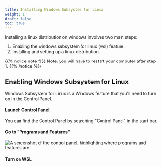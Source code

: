 ```yaml
---
title: Installing Windows Subsystem for Linux
weight: 1
draft: false
toc: true
---
```


Installing a linux distribution on windows involves two main steps:

1. Enabling the windows subsystem for linux (wsl) feature.
2. Installing and setting up a linux distribution.

{{% notice note %}}
Note: you will have to restart your computer after step 1.
{{% /notice %}}

## Enabling Windows Subsystem for Linux

Windows Subsystem for Linux is a Windows feature that you'll need to turn on in the Control Panel.

#### Launch Control Panel

You can find the Control Panel by searching "Control Panel" in the start bar.

#### Go to "Programs and Features"

<!-- I don't know why, but I have to link the imgage up a level -->
![A screenshot of the control panel, highlighting where programs and features are.](../control_panel.png)

#### Turn on WSL


